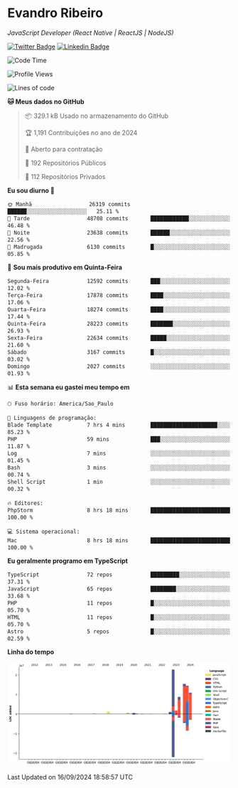 # Evandro **Ribeiro**

*JavaScript Developer (React Native | ReactJS | NodeJS)*

[![Twitter Badge](https://img.shields.io/badge/-@ribeiroevandro-201B2D?style=flat-square&labelColor=201B2D&logo=twitter&logoColor=white&link=https://twitter.com/ribeiroevandro)](https://twitter.com/ribeiroevandro) 
[![Linkedin Badge](https://img.shields.io/badge/-Evandro%20Ribeiro-201B2D?style=flat-square&logo=Linkedin&logoColor=white&link=https://www.linkedin.com/in/ribeiroevandro)](https://www.linkedin.com/in/ribeiroevandro) 


<!--START_SECTION:waka-->
![Code Time](http://img.shields.io/badge/Code%20Time-4%2C105%20hrs%2025%20mins-blue)

![Profile Views](http://img.shields.io/badge/Visualizac%C3%B5es%20do%20perfil-0-blue)

![Lines of code](https://img.shields.io/badge/Desde%20o%20Hello%20World%20eu%20escrevi-78.2%20million%20linhas%20de%20c%C3%B3digo-blue)

**🐱 Meus dados no GitHub** 

> 📦 329.1 kB Usado no armazenamento do GitHub 
 > 
> 🏆 1,191 Contribuições no ano de 2024
 > 
> 💼 Aberto para contratação
 > 
> 📜 192 Repositórios Públicos 
 > 
> 🔑 112 Repositórios Privados 
 > 
**Eu sou diurno 🐤** 

```text
🌞 Manhã                  26319 commits       ██████░░░░░░░░░░░░░░░░░░░   25.11 % 
🌆 Tarde                  48708 commits       ████████████░░░░░░░░░░░░░   46.48 % 
🌃 Noite                  23638 commits       ██████░░░░░░░░░░░░░░░░░░░   22.56 % 
🌙 Madrugada              6130 commits        █░░░░░░░░░░░░░░░░░░░░░░░░   05.85 % 
```
📅 **Sou mais produtivo em Quinta-Feira** 

```text
Segunda-Feira            12592 commits       ███░░░░░░░░░░░░░░░░░░░░░░   12.02 % 
Terça-Feira              17878 commits       ████░░░░░░░░░░░░░░░░░░░░░   17.06 % 
Quarta-Feira             18274 commits       ████░░░░░░░░░░░░░░░░░░░░░   17.44 % 
Quinta-Feira             28223 commits       ███████░░░░░░░░░░░░░░░░░░   26.93 % 
Sexta-Feira              22634 commits       █████░░░░░░░░░░░░░░░░░░░░   21.60 % 
Sábado                   3167 commits        █░░░░░░░░░░░░░░░░░░░░░░░░   03.02 % 
Domingo                  2027 commits        ░░░░░░░░░░░░░░░░░░░░░░░░░   01.93 % 
```


📊 **Esta semana eu gastei meu tempo em** 

```text
🕑︎ Fuso horário: America/Sao_Paulo

💬 Linguagens de programação: 
Blade Template           7 hrs 4 mins        █████████████████████░░░░   85.23 % 
PHP                      59 mins             ███░░░░░░░░░░░░░░░░░░░░░░   11.87 % 
Log                      7 mins              ░░░░░░░░░░░░░░░░░░░░░░░░░   01.45 % 
Bash                     3 mins              ░░░░░░░░░░░░░░░░░░░░░░░░░   00.74 % 
Shell Script             1 min               ░░░░░░░░░░░░░░░░░░░░░░░░░   00.32 % 

🔥 Editores: 
PhpStorm                 8 hrs 18 mins       █████████████████████████   100.00 % 

💻 Sistema operacional: 
Mac                      8 hrs 18 mins       █████████████████████████   100.00 % 
```

**Eu geralmente programo em TypeScript** 

```text
TypeScript               72 repos            █████████░░░░░░░░░░░░░░░░   37.31 % 
JavaScript               65 repos            ████████░░░░░░░░░░░░░░░░░   33.68 % 
PHP                      11 repos            █░░░░░░░░░░░░░░░░░░░░░░░░   05.70 % 
HTML                     11 repos            █░░░░░░░░░░░░░░░░░░░░░░░░   05.70 % 
Astro                    5 repos             █░░░░░░░░░░░░░░░░░░░░░░░░   02.59 % 
```



**Linha do tempo**

![Lines of Code chart](https://raw.githubusercontent.com/ribeiroevandro/ribeiroevandro/main/assets/bar_graph.png)


 Last Updated on 16/09/2024 18:58:57 UTC
<!--END_SECTION:waka-->
